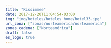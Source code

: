 ```yaml
---
title: "Kissimmee"
date: 2017-12-20T11:04:54-03:00
img: "img/hoteles/hoteles_home/hotel33.jpg"
url_zona: ["zonas/norteamerica/norteamerica"]
zonas_cadena: ["Norteamérica"]
draft: false
es_logo: true
---
```

